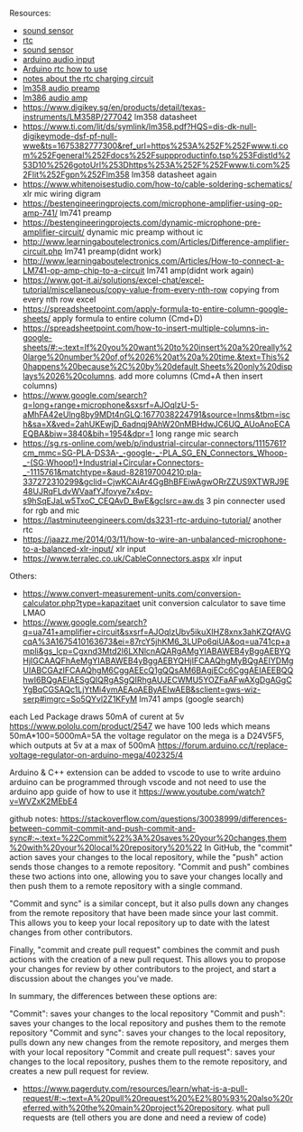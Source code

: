 Resources:
- [sound sensor](https://arduino-tutorials.net/tutorial/drawing-sound-sensor-data-on-serial-plotter)
- [rtc](https://www.circuitbasics.com/how-to-use-a-real-time-clock-module-with-the-arduino/#:~:text=An%20RTC%20is%20a%20very,and%20Time%20on%20an%20Arduino.)
- [sound sensor](https://randomnerdtutorials.com/guide-for-microphone-sound-sensor-with-arduino/) 
- [arduino audio input](https://www.instructables.com/Arduino-Audio-Input/)
- [ Arduino rtc how to use](https://circuitdigest.com/microcontroller-projects/interfacing-ds3231-rtc-with-arduino-and-diy-digital-clock#:~:text=The%20RTC%20keeps%20track%20of,hour%20or%2012%2Dhour%20mode.) 
- [notes about the rtc charging circuit](https://forum.arduino.cc/t/zs-042-ds3231-rtc-module/268862 )
- [lm358 audio preamp](https://digitalab.org/2016/08/microphone-pre-amplifier-using-lm358/#.Y_Y89exBwdH) 
- [lm386 audio amp](https://digitalab.org/2012/10/audio-amplifier-using-lm386/#.Y_Y89exBwdF)
- https://www.digikey.sg/en/products/detail/texas-instruments/LM358P/277042 lm358 datasheet
- https://www.ti.com/lit/ds/symlink/lm358.pdf?HQS=dis-dk-null-digikeymode-dsf-pf-null-wwe&ts=1675382777300&ref_url=https%253A%252F%252Fwww.ti.com%252Fgeneral%252Fdocs%252Fsuppproductinfo.tsp%253FdistId%253D10%2526gotoUrl%253Dhttps%253A%252F%252Fwww.ti.com%252Flit%252Fgpn%252Flm358 lm358 datasheet again
- https://www.whitenoisestudio.com/how-to/cable-soldering-schematics/ xlr mic wiring digram
- https://bestengineeringprojects.com/microphone-amplifier-using-op-amp-741/ lm741 preamp
- https://bestengineeringprojects.com/dynamic-microphone-pre-amplifier-circuit/ dynamic mic preamp without ic
- http://www.learningaboutelectronics.com/Articles/Difference-amplifier-circuit.php lm741 preamp(didnt work)
- http://www.learningaboutelectronics.com/Articles/How-to-connect-a-LM741-op-amp-chip-to-a-circuit lm741 amp(didnt work again)
- https://www.got-it.ai/solutions/excel-chat/excel-tutorial/miscellaneous/copy-value-from-every-nth-row copying from every nth row excel
- https://spreadsheetpoint.com/apply-formula-to-entire-column-google-sheets/ apply formula to entire column (Cmd+D)
- https://spreadsheetpoint.com/how-to-insert-multiple-columns-in-google-sheets/#:~:text=If%20you%20want%20to%20insert%20a%20really%20large%20number%20of,of%2026%20at%20a%20time.&text=This%20happens%20because%2C%20by%20default,Sheets%20only%20displays%2026%20columns. add more columns (Cmd+A then insert columns)
- https://www.google.com/search?q=long+range+microphone&sxsrf=AJOqlzU-5-aMhFA42eUlng8by9MDt4nGLQ:1677038224791&source=lnms&tbm=isch&sa=X&ved=2ahUKEwjD_6adnqj9AhW20nMBHdwJC6UQ_AUoAnoECAEQBA&biw=3840&bih=1954&dpr=1 long range mic search
- https://sg.rs-online.com/web/p/industrial-circular-connectors/1115761?cm_mmc=SG-PLA-DS3A-_-google-_-PLA_SG_EN_Connectors_Whoop-_-(SG:Whoop!)+Industrial+Circular+Connectors-_-1115761&matchtype=&aud-828197004210:pla-337272310299&gclid=CjwKCAiAr4GgBhBFEiwAgwORrZZUS9XTWRJ9E48UJRqFLdvWVaafYJfovye7x4pv-s9hSqEJaLw5TxoC_CEQAvD_BwE&gclsrc=aw.ds 3 pin connecter used for rgb and mic
- https://lastminuteengineers.com/ds3231-rtc-arduino-tutorial/ another rtc 
- https://jaazz.me/2014/03/11/how-to-wire-an-unbalanced-microphone-to-a-balanced-xlr-input/ xlr input
- https://www.terralec.co.uk/CableConnectors.aspx xlr input

Others:
- https://www.convert-measurement-units.com/conversion-calculator.php?type=kapazitaet  unit conversion calculator to save time LMAO
- https://www.google.com/search?q=ua741+amplifier+circuit&sxsrf=AJOqlzUbv5ikuXIHZ8xnx3ahKZQfAVGcqA%3A1675410163673&ei=87rcY5jhKM6_3LUPo6qiUA&oq=ua741cp+ampli&gs_lcp=Cgxnd3Mtd2l6LXNlcnAQARgAMgYIABAWEB4yBggAEBYQHjIGCAAQFhAeMgYIABAWEB4yBggAEBYQHjIFCAAQhgMyBQgAEIYDMgUIABCGAzIFCAAQhgM6CggAEEcQ1gQQsAM6BAgjECc6CggAEIAEEBQQhwI6BQgAEIAESgQIQRgASgQIRhgAUJECWMU5YOZFaAFwAXgDgAGgCYgBqCGSAQc1LjYtMi4ymAEAoAEByAEIwAEB&sclient=gws-wiz-serp#imgrc=So5QYvl2Z1KFyM lm741 amps (google search)


each Led Package draws 50mA of curent at 5v https://www.pololu.com/product/2547
we have 100 leds which means 50mA*100=5000mA=5A
the voltage regulator on the mega is a D24V5F5, which outputs at 5v at a max of 500mA https://forum.arduino.cc/t/replace-voltage-regulator-on-arduino-mega/402325/4 


Arduino & C++ extension can be added to vscode to use to write arduino
arduino can be programmed through vscode and not need to use the arduino app
guide of how to use it https://www.youtube.com/watch?v=WVZxK2MEbE4

github notes: https://stackoverflow.com/questions/30038999/differences-between-commit-commit-and-push-commit-and-sync#:~:text=%22Commit%22%3A%20saves%20your%20changes,them%20with%20your%20local%20repository%20%22 
In GitHub, the "commit" action saves your changes to the local repository, while the "push" action sends those changes to a remote repository. "Commit and push" combines these two actions into one, allowing you to save your changes locally and then push them to a remote repository with a single command.

"Commit and sync" is a similar concept, but it also pulls down any changes from the remote repository that have been made since your last commit. This allows you to keep your local repository up to date with the latest changes from other contributors.

Finally, "commit and create pull request" combines the commit and push actions with the creation of a new pull request. This allows you to propose your changes for review by other contributors to the project, and start a discussion about the changes you've made.

In summary, the differences between these options are:

"Commit": saves your changes to the local repository "Commit and push": saves your changes to the local repository and pushes them to the remote repository "Commit and sync": saves your changes to the local repository, pulls down any new changes from the remote repository, and merges them with your local repository "Commit and create pull request": saves your changes to the local repository, pushes them to the remote repository, and creates a new pull request for review.
- https://www.pagerduty.com/resources/learn/what-is-a-pull-request/#:~:text=A%20pull%20request%20%E2%80%93%20also%20referred,with%20the%20main%20project%20repository. what pull requests are (tell others you are done and need a review of code)
